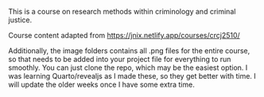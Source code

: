 This is a course on research methods within criminology and criminal justice. 

Course content adapted from https://jnix.netlify.app/courses/crcj2510/

Additionally, the image folders contains all .png files for the entire course, so that needs to be added into your project file for everything to run smoothly. You can just clone the repo, which may be the easiest option. I was learning Quarto/revealjs as I made these, so they get better with time. I will update the older weeks once I have some extra time. 

